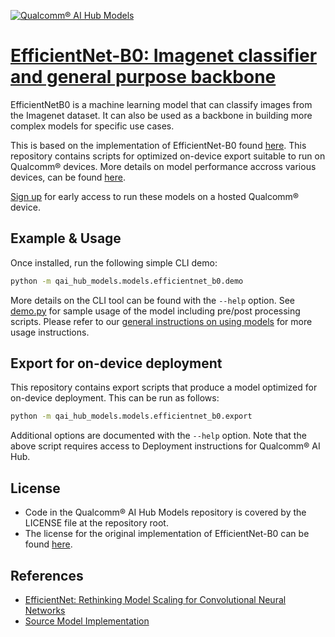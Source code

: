 [![Qualcomm® AI Hub Models](https://qaihub-public-assets.s3.us-west-2.amazonaws.com/qai-hub-models/quic-logo.jpg)](../../README.md)


# [EfficientNet-B0: Imagenet classifier and general purpose backbone](https://aihub.qualcomm.com/models/efficientnet_b0)

EfficientNetB0 is a machine learning model that can classify images from the Imagenet dataset. It can also be used as a backbone in building more complex models for specific use cases.

This is based on the implementation of EfficientNet-B0 found
[here](https://github.com/pytorch/vision/blob/main/torchvision/models/efficientnet.py). This repository contains scripts for optimized on-device
export suitable to run on Qualcomm® devices. More details on model performance
accross various devices, can be found [here](https://aihub.qualcomm.com/models/efficientnet_b0).

[Sign up](https://aihub.qualcomm.com/) for early access to run these models on
a hosted Qualcomm® device.


## Example & Usage


Once installed, run the following simple CLI demo:

```bash
python -m qai_hub_models.models.efficientnet_b0.demo
```
More details on the CLI tool can be found with the `--help` option. See
[demo.py](demo.py) for sample usage of the model including pre/post processing
scripts. Please refer to our [general instructions on using
models](../../#qai-hub-models) for more usage instructions.

## Export for on-device deployment

This repository contains export scripts that produce a model optimized for
on-device deployment. This can be run as follows:

```bash
python -m qai_hub_models.models.efficientnet_b0.export
```
Additional options are documented with the `--help` option. Note that the above
script requires access to Deployment instructions for Qualcomm® AI Hub.

## License
- Code in the Qualcomm® AI Hub Models repository is covered by the LICENSE
  file at the repository root.
- The license for the original implementation of EfficientNet-B0 can be found
  [here](https://github.com/pytorch/vision/blob/main/LICENSE).


## References
* [EfficientNet: Rethinking Model Scaling for Convolutional Neural Networks](https://arxiv.org/abs/1905.11946)
* [Source Model Implementation](https://github.com/pytorch/vision/blob/main/torchvision/models/efficientnet.py)
